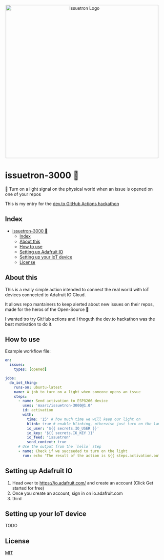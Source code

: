 <p align="center">
<img src="https://github.com/mxarc/issuetron-3000/blob/master/logo.png" width="500" title="Issuetron Logo">
</p>

# issuetron-3000 🚨

🚨 Turn on a light signal on the physical world when an issue is opened on one of your repos

This is my entry for the [dev.to GitHub Actions hackathon](https://dev.to/devteam/announcing-the-github-actions-hackathon-on-dev-3ljn)

## Index

- [issuetron-3000 🚨](#issuetron-3000-)
  - [Index](#index)
  - [About this](#about-this)
  - [How to use](#how-to-use)
  - [Setting up Adafruit IO](#setting-up-adafruit-io)
  - [Setting up your IoT device](#setting-up-your-iot-device)
  - [License](#license)

## About this

This is a really simple action intended to connect the real world with IoT devices connected to Adafruit IO Cloud.

It allows repo mantainers to keep alerted about new issues on their repos, made for the heros of the Open-Source 💙

I wanted tro try GitHub actions and I thoguth the dev.to hackathon was the best motivation to do it.

## How to use

Example workflow file:

```yml
on:
  issues:
    types: [opened]

jobs:
  do_iot_thing:
    runs-on: ubuntu-latest
    name: A job to turn on a light when someone opens an issue
    steps:
      - name: Send activation to ESP8266 device
        uses: 'mxarc/issuetron-3000@1.0'
        id: activation
        with:
          time: '15' # how much time we will keep our light on
          blink: true # enable blinking, otherwise just turn on the lamp
          io_user: '${{ secrets.IO_USER }}'
          io_key: '${{ secrets.IO_KEY }}'
          io_feed: 'issuetron'
          send_context: true
      # Use the output from the `hello` step
      - name: Check if we succeeded to turn on the light
        run: echo "The result of the action is ${{ steps.activation.outputs.success }}"
```

## Setting up Adafruit IO

1. Head over to https://io.adafruit.com/ and create an account (Click Get started for free)
2. Once you create an account, sign in on io.adafruit.com
3. third

## Setting up your IoT device

TODO

## License

[MIT](LICENSE)
